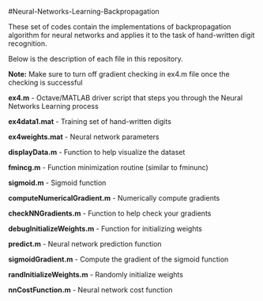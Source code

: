 #Neural-Networks-Learning-Backpropagation

These set of codes contain the implementations of backpropagation algorithm for neural networks and applies it to the task of hand-written digit recognition.

Below is the description of each file in this repository.

**Note:** Make sure to turn off gradient checking in ex4.m file once the checking is successful

**ex4.m** - Octave/MATLAB driver script that steps you through the Neural Networks Learning process

**ex4data1.mat** - Training set of hand-written digits

**ex4weights.mat** - Neural network parameters

**displayData.m** - Function to help visualize the dataset

**fmincg.m** - Function minimization routine (similar to fminunc)

**sigmoid.m** - Sigmoid function

**computeNumericalGradient.m** - Numerically compute gradients

**checkNNGradients.m** - Function to help check your gradients

**debugInitializeWeights.m** - Function for initializing weights

**predict.m** - Neural network prediction function

**sigmoidGradient.m** - Compute the gradient of the sigmoid function

**randInitializeWeights.m** - Randomly initialize weights

**nnCostFunction.m** - Neural network cost function

